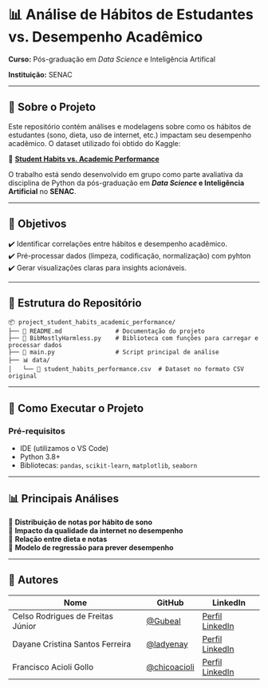 # **📊 Análise de Hábitos de Estudantes vs. Desempenho Acadêmico**  

**Curso:** Pós-graduação em _Data Science_ e Inteligência Artifical

**Instituição:** SENAC

---

## **📌 Sobre o Projeto**  
Este repositório contém análises e modelagens sobre como os hábitos de estudantes (sono, dieta, uso de internet, etc.) impactam seu desempenho acadêmico. O dataset utilizado foi obtido do Kaggle:  

🔗 **[Student Habits vs. Academic Performance](https://www.kaggle.com/datasets/jayaantanaath/student-habits-vs-academic-performance)**  

O trabalho está sendo desenvolvido em grupo como parte avaliativa da disciplina de Python da pós-graduação em **_Data Science_ e Inteligência Artificial** no **SENAC**.  

---

## **🎯 Objetivos**  
✔️ Identificar correlações entre hábitos e desempenho acadêmico.  
✔️ Pré-processar dados (limpeza, codificação, normalização) com pyhton  
✔️ Gerar visualizações claras para insights acionáveis.  

---

## **📂 Estrutura do Repositório**  
```
📦 project_student_habits_academic_performance/
├── 📄 README.md               # Documentação do projeto
├── 📄 BibMostlyHarmless.py    # Biblioteca com funções para carregar e processar dados
├── 📄 main.py                 # Script principal de análise
├── 📊 data/
│   └── 📄 student_habits_performance.csv  # Dataset no formato CSV original

```

---

## **🔧 Como Executar o Projeto**  
### **Pré-requisitos**  
- IDE (utilizamos o VS Code)
- Python 3.8+
- Bibliotecas: `pandas`, `scikit-learn`, `matplotlib`, `seaborn`  

---

## **📊 Principais Análises**  
🔹 **Distribuição de notas por hábito de sono**  
🔹 **Impacto da qualidade da internet no desempenho**  
🔹 **Relação entre dieta e notas**  
🔹 **Modelo de regressão para prever desempenho**  

---

## **👥 Autores**  
| Nome | GitHub | LinkedIn |  
|------|--------|----------|  
| Celso Rodrigues de Freitas Júnior | [@Gubeal](https://github.com/seuuser) | [Perfil LinkedIn](https://www.linkedin.com/in/celsogubeal/) |  
| Dayane Cristina Santos Ferreira| [@ladyenay](https://github.com/seuuser) | [Perfil LinkedIn](https://www.linkedin.com/in/ladyenay/) |  
| Francisco Acioli Gollo | [@chicoacioli](https://github.com/user2) | [Perfil LinkedIn](https://www.linkedin.com/in/francisco-acioli-gollo-04467871/) |  




